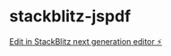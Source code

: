 # stackblitz-jspdf

[Edit in StackBlitz next generation editor ⚡️](https://stackblitz.com/~/github.com/vmanchev/stackblitz-jspdf)